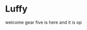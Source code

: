 # Luffy
welcome
gear five is here and it is op 
 
 
 
 
  
            
       
          
              
        
         
 
  
